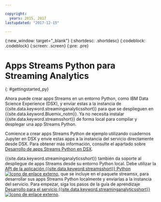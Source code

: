 ```yaml
---

copyright:
  years: 2015, 2017
lastupdated: "2017-12-15"

---
```


<!-- Attribute definitions -->
{:new_window: target="_blank"}
{:shortdesc: .shortdesc}
{:codeblock: .codeblock}
{:screen: .screen}
{:pre: .pre}

# Apps Streams Python para Streaming Analytics
{: #gettingstarted_py}

Ahora puede crear apps Streams en un entorno Python, como IBM Data Science Experience (DSX), y enviar estas a la instancia de {{site.data.keyword.streaminganalyticsshort}} para que se desplieguen en {{site.data.keyword.Bluemix_notm}}. Ya no necesita instalar {{site.data.keyword.streamsshort}} de forma local para compilar y desplegar una app Streams Python.

Comience a crear apps Streams Python de ejemplo utilizando cuadernos Jupyter en DSX y envíe estas apps a la instancia del servicio directamente desde DSX. Para obtener más información, consulte el apartado sobre [Desarrollo de apps Streams Python en DSX](/docs/services/StreamingAnalytics/t_develop_apps_python.html#t_develop_python_dsx).

{{site.data.keyword.streaminganalyticsshort}} también da soporte al despliegue de apps Streams desde su entorno Python local. Debe utilizar la [API de la aplicación {{site.data.keyword.streamsshort}} Python ![Icono de enlace externo](../../icons/launch-glyph.svg "Icono de enlace externo")](http://ibmstreams.github.io/streamsx.documentation/docs/python/python-appapi-devguide/#50-api-features), que se incluye en el paquete streamsx, para desarrollar sus apps Streams Python localmente y enviarlas a la instancia del servicio. Para empezar, siga los pasos de la guía de aprendizaje [Desarrollo para el servicio {{site.data.keyword.streaminganalyticsshort}} ![Icono de enlace externo](../../icons/launch-glyph.svg "Icono de enlace externo")](http://ibmstreams.github.io/streamsx.documentation/docs/python/1.6/python-appapi-devguide-2a/index.html).
